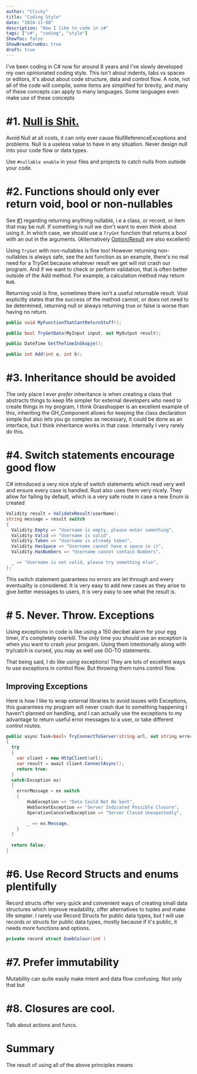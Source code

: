 ```yaml
---
author: "Clicky"
title: "Coding Style"
date: "2024-11-08"
description: "How I like to code in c#"
tags: ["c#", "coding", "style"]
ShowToc: false
ShowBreadCrumbs: true
draft: true
---
```


I've been coding in C# now for around 8 years and I've slowly developed my own opinionated coding style. This isn't about indents, tabs vs spaces or editors, it's about about code structure, data and control flow. A note, not all of the code will compile, some items are simplified for brevity, and many of these concepts can apply to many languages. Some languages even make use of these concepts 


# #1. [Null is Shit.](../null-is-shit)
Avoid Null at all costs, it can only ever cause NullReferenceExceptions and problems. Null is a useless value to have in any situation. Never design null into your code flow or data types.

Use `#nullable enable` in your files and projects to catch nulls from outside your code.


# #2. Functions should only ever return void, bool or non-nullables
See [#1](#1-null-is-shit) regarding returning anything nullable, i.e a class, or record, or item that may be null. If something is null we don't want to even _think_ about using it. In which case, we should use a `TryGet` function that returns a bool with an out in the arguments. (Alternatively [Option/Result](../null-is-shit/#options-and-results) are also excellent)

Using `TryGet` with non-nullables is fine too! However returning non-nullables is always safe, see the `Add` function as an example, there's no real need for a TryGet because whatever result we get will not crash our program. And if we want to check or perform validation, that is often better outside of the Add method. For example, a calculation method may return `NaN`.

Returning void is fine, sometimes there isn't a useful returnable result. Void explicitly states that the success of the method cannot, or does not need to be determined, returning null or always returning true or false is worse than having no return.


``` C#
public void MyFunctionThatCantReturnStuff();

public bool TryGetData(MyInput input, out MyOutput result);

public DateTime GetTheTimeInSkopje();

public int Add(int a, int b);
```


# #3. Inheritance should be avoided
The only place I ever _prefer_ inheritance is when creating a class that abstracts things to keep life simpler for external developers who need to create things in my program, I think Grasshopper is an excellent example of this, inheriting the GH_Component allows for keeping the class declaration simple but also lets you go complex as necessary, it could be done as an interface, but I think inheritance works in that case. Internally I very rarely do this.


# #4. Switch statements encourage good flow
C# introduced a very nice style of switch statements which read very well and ensure every case is handled. Rust also uses them very nicely. They allow for failing by default, which is a very safe route in case a new Enum is created

``` c#
Validity result = ValidateResult(userName);
string message = result switch
{
  Validity.Empty => "Username is empty, please enter something",
  Validity.Valid => "Username is valid",
  Validity.Taken => "Username is already taken",
  Validity.HasSpace => "Username cannot have a space in it",
  Validity.HasNumbers => "Username cannot contain Numbers",

  _ => "Username is not valid, please try something else",
};
```
This switch statement guarantees no errors are let through and every eventuality is considered. It is very easy to add new cases as they arise to give better messages to users, it is very easy to see what the result is. 


# # 5. Never. Throw. Exceptions
Using exceptions in code is like using a 150 decibel alarm for your egg timer, it's completely overkill. The only time you should use an exception is when you want to crash your program. Using them intentionally along with try/catch is cursed, you may as well use GO-TO statements.

That being said, I do like _using_ exceptions! They are lots of excellent ways to use exceptions in control flow. But throwing them ruins control flow.

## Improving Exceptions
Here is how I like to wrap external libraries to avoid issues with Exceptions, this guarantees my program will never crash due to something happening I haven't planned on handling, and I can actually use the exceptions to my advantage to return useful error messages to a user, or take different control routes.

``` c#
public async Task<bool> TryConnectToServer(string url, out string errorMessage)
{
  try
  {
    var client = new HttpClient(url);
    var result = await client.ConnectAsync();
    return true;
  }
  catch(Exception ex)
  {
    errorMessage = ex switch
    {
        HubException => "Data Could Not Be Sent",
        WebSocketException => "Server Indicated Possible Closure",
        OperationCanceledException => "Server Closed Unexpectedly",

        _ => ex.Message,
    }
  }
  
  return false;
}
```


# #6. Use Record Structs and enums plentifully
Record structs offer very quick and convenient ways of creating small data structures which improve readability, offer alternatives to tuples and make life simpler. I rarely use Record Structs for public data types, but I will use records or structs for public data types, mostly because if it's public, it needs more functions and options.

``` c#
private record struct DumbColour(int )
```


# #7. Prefer immutability
Mutability can quite easily make intent and data flow confusing. Not only that but 


# #8. Closures are cool.
Talk about actions and funcs.


# Summary
The result of using all of the above principles means 